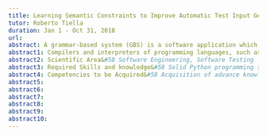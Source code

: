```yaml
---
title: Learning Semantic Constraints to Improve Automatic Test Input Generation for Grammar-based Systems
tutor: Roberto Tiella
duration: Jan 1 - Oct 31, 2018
url: 
abstract: A grammar-based system (GBS) is a software application which performs computations on a highly-structured textual input. Compilers and interpreters of programming languages, such as Java or C#, are well-known examples of GBSs but many other types of applications are actually GBSs&#58 html browsers, postscript rendering engines, SQL interpreters, to cite a few. Often the development process of a GBS is based on tools, such as Lex/Yacc and Antlr, which generate code from an annotated Context Free Grammar (CFG). Thus it is reasonable to assume that a CFG describing an over-approximation of the input strings accepted by a GBS exists. Many techniques were developed to randomly sample such over-approximating language. One of the main open challenges in test input generation for GBSs is how to deal with the set of semantic constraints not captured by CFG rules. The aim of this research internship is to investigate how the application of NLP and machine learning techniques, e.g. neural networks, can improve state-of-the-art sentence generators based on CFG.   
abstract1: Compilers and interpreters of programming languages, such as Java or C#, are well-known examples of GBSs but many other types of applications are actually GBSs&#58 html browsers, postscript rendering engines, SQL interpreters, to cite a few. Often the development process of a GBS is based on tools, such as Lex/Yacc and Antlr, which generate code from an annotated Context Free Grammar (CFG). Thus it is reasonable to assume that a CFG describing an over-approximation of the input strings accepted by a GBS exists. Many techniques were developed to randomly sample such over-approximating language. One of the main open challenges in test input generation for GBSs is how to deal with the set of semantic constraints not captured by CFG rules. The aim of this research internship is to investigate how the application of NLP and machine learning techniques, e.g. neural networks, can improve state-of-the-art sentence generators based on CFG.
abstract2: Scientific Area&#58 Software Engineering, Software Testing
abstract3: Required Skills and knowledge&#58 Solid Python programming skills; Basic knowledge of programming language compilers, and grammar-based system development tools, e.g. Antlr, Lex/Yacc, etc.
abstract4: Competencies to be Acquired&#58 Acquisition of advance knowledge and skills in Software Testing; Acquisition of knowledge and skills in NLP and Neural Network technologies; Contribution to the development of a state-of-the-art research-driven tool.
abstract5:
abstract6:
abstract7:
abstract8:
abstract9:
abstract10:
---
```



